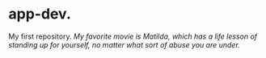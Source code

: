 # app-dev.
My first repository.
*My favorite movie is Matilda, which has a life lesson of standing up for yourself, no matter what sort of abuse you are under.*
